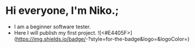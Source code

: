  #  Hi everyone, I'm Niko.;
   * I am a beginner software tester.
   * Here I will publish my first project.
   ![<#E4405F>](https://img.shields.io/badge/<Badge Text>-<Background Color>?style=for-the-badge&logo=<Icon Name>&logoColor=<Logo Color>)
   


